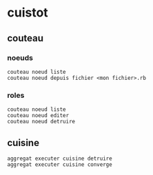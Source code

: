 # cuistot

## couteau

### noeuds
```
couteau noeud liste
couteau noeud depuis fichier <mon fichier>.rb
```

### roles
```
couteau noeud liste
couteau noeud editer
couteau noeud detruire
```

## cuisine
```
aggregat executer cuisine detruire
aggregat executer cuisine converge
```
